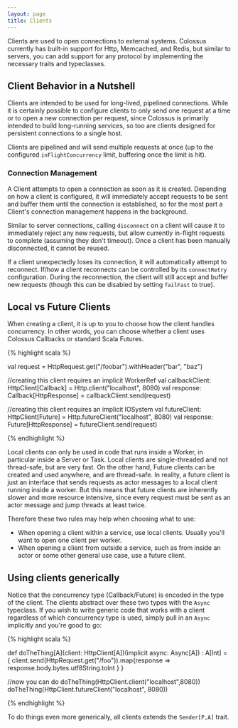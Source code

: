 ```yaml
---
layout: page
title: Clients
---
```


Clients are used to open connections to external systems.  Colossus currently
has built-in support for Http, Memcached, and Redis, but similar to servers, you
can add support for any protocol by implementing the necessary traits and typeclasses.

## Client Behavior in a Nutshell

Clients are intended to be used for long-lived, pipelined connections.  While it
is certainly possible to configure clients to only send one request at a time
or to open a new connection per request, since Colossus is primarily intended to
build long-running services, so too are clients designed for persistent
connections to a single host.

Clients are pipelined and will send multiple requests at once (up to the
configured `inFlightConcurrency` limit, buffering once the limit is hit).

### Connection Management

A Client attempts to open a connection as soon as it is created.  Depending on
how a client is configured, it will immediately accept requests to be sent and
buffer them until the connection is established, so for the most part a Client's
connection management happens in the background.

Similar to server connections, calling `disconnect` on a client will cause it to
immediately reject any new requests, but allow currently in-flight requests to
complete (assuming they don't timeout).  Once a client has been manually
disconnected, it cannot be reused.

If a client unexpectedly loses its connection, it will automatically attempt to
reconnect.  If/how a client reconnects can be controlled by its `connectRetry`
configuration.  During the reconnection, the client will still accept and buffer
new requests (though this can be disabled by setting `failFast` to true).

## Local vs Future Clients

When creating a client, it is up to you to choose how the client handles
concurrency.  In other words, you can choose whether a client uses Colossus
Callbacks or standard Scala Futures.

{% highlight scala %}

val request = HttpRequest.get("/foobar").withHeader("bar", "baz")

//creating this client requires an implicit WorkerRef
val callbackClient: HttpClient[Callback] = Http.client("localhost", 8080)
val response: Callback[HttpResponse] = callbackClient.send(request)

//creating this client requires an implicit IOSystem
val futureClient: HttpClient[Future] = Http.futureClient("localhost", 8080)
val response: Future[HttpResponse] = futureClient.send(request)

{% endhighlight %}

Local clients can only be used in code that runs inside a Worker, in particular
inside a Server or Task.  Local clients are single-threaded and not thread-safe,
but are very fast.  On the other hand, Future clients can be created and used
anywhere, and are thread-safe.  In reality, a future client is just an interface
that sends requests as actor messages to a local client running inside a worker.
But this means that future clients are inherently slower and more resource
intensive, since every request must be sent as an actor message and jump threads
at least twice.

Therefore these two rules may help when choosing what to use:

* When opening a client within a service, use local clients.  Usually you'll want to open one client per worker.
* When opening a client from outside a service, such as from inside an actor or some other general use case, use a future client.

## Using clients generically

Notice that the concurrency type (Callback/Future) is encoded in the type of the
client.  The clients abstract over these two types with the `Async` typeclass.
If you wish to write generic code that works with a client regardless of which
concurrency type is used, simply pull in an `Async` implicitly and you're good
to go:

{% highlight scala %}

def doTheThing[A](client: HttpClient[A])(implicit async: Async[A]) : A[Int] = {
  client.send(HttpRequest.get("/foo")).map{response => 
    response.body.bytes.utf8String.toInt
  }
}

//now you can do
doTheThing(HttpClient.client("localhost",8080))
doTheThing(HttpClient.futureClient("localhost", 8080))

{% endhighlight %}

To do things even more generically, all clients extends the `Sender[P,A]` trait.

